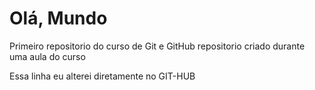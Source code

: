 # Olá, Mundo
 Primeiro repositorio do curso de Git e GitHub repositorio criado durante uma aula do curso

Essa linha eu alterei diretamente no GIT-HUB 
